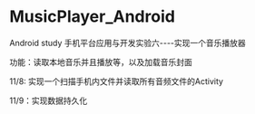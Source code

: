 # MusicPlayer_Android
Android study
手机平台应用与开发实验六----实现一个音乐播放器

功能：读取本地音乐并且播放等，以及加载音乐封面

11/8: 实现一个扫描手机内文件并读取所有音频文件的Activity

11/9：实现数据持久化
 
